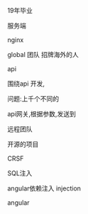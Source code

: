 19年毕业



服务端



nginx 

global 团队 招牌海外的人

api

围绕api 开发,

问题:上千个不同的

api网关,根据参数,发送到

远程团队

开源的项目

CRSF

SQL注入

angular依赖注入 injection

angular



